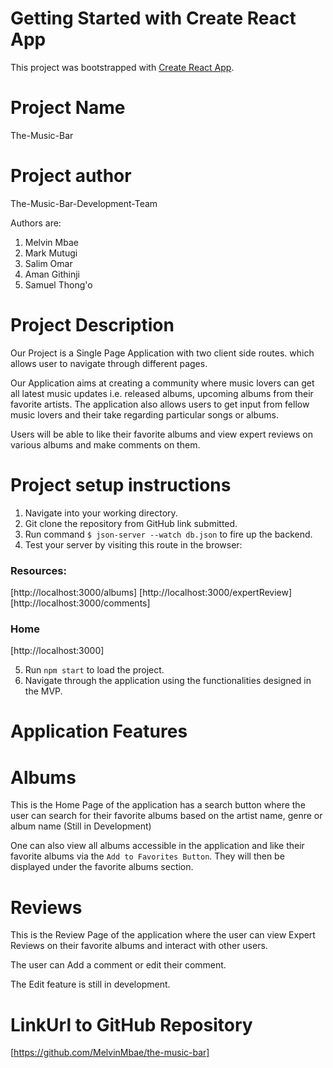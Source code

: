 # Getting Started with Create React App

This project was bootstrapped with [Create React App](https://github.com/facebook/create-react-app).

# Project Name

The-Music-Bar

# Project author

The-Music-Bar-Development-Team

Authors are:
1. Melvin Mbae
2. Mark Mutugi
3. Salim Omar
4. Aman Githinji
5. Samuel Thong'o

# Project Description

Our Project is a Single Page Application with two client side routes. which allows user to navigate through different pages.

Our Application aims at creating a community where music lovers can get all latest music updates i.e. released albums, upcoming albums from their favorite artists. The application also allows users to get input from fellow music lovers and their take regarding particular songs or albums.

Users will be able to like their favorite albums and view expert reviews on various albums and make comments on them.

# Project setup instructions

1. Navigate into your working directory.
2. Git clone the repository from GitHub link submitted.
3. Run command `$ json-server --watch db.json` to fire up the backend.
4. Test your server by visiting this route in the browser:

### Resources:
[http://localhost:3000/albums]
[http://localhost:3000/expertReview]
[http://localhost:3000/comments]

### Home

[http://localhost:3000]

5. Run `npm start` to load the project.
6. Navigate through the application using the functionalities designed in the MVP.

# Application Features

# Albums

This is the Home Page of the application has a search button where the user can search for their favorite albums based on the artist name, genre or album name (Still in Development)

One can also view all albums accessible in the application and like their favorite albums via the `Add to Favorites Button`. They will then be displayed under the favorite albums section.

# Reviews

This is the Review Page of the application where the user can view Expert Reviews on their favorite albums and interact with other users.

The user can Add a comment or edit their comment.

The Edit feature is still in development.

# LinkUrl to GitHub Repository

[https://github.com/MelvinMbae/the-music-bar]


